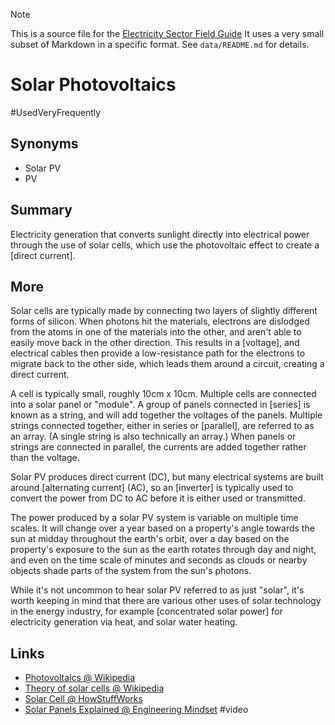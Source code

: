 > [!NOTE] 
> This is a source file for the [Electricity Sector Field Guide](https://grahamlea.github.io/Electricity-Sector-Field-Guide/)
> It uses a very small subset of Markdown in a specific format.
> See `data/README.md` for details.

# Solar Photovoltaics
#UsedVeryFrequently

## Synonyms
- Solar PV
- PV


## Summary

Electricity generation that converts sunlight directly into electrical power through the use of solar
cells, which use the photovoltaic effect to create a [direct current].


## More

Solar cells are typically made by connecting two layers of slightly different forms of silicon.
When photons hit the materials, electrons are dislodged from the atoms in one of the materials into the other,
and aren't able to easily move back in the other direction.
This results in a [voltage], and electrical cables then provide a low-resistance path for the electrons to
migrate back to the other side, which leads them around a circuit, creating a direct current.

A cell is typically small, roughly 10cm x 10cm. Multiple cells are connected into a solar panel or "module".
A group of panels connected in [series] is known as a string, and will add together the voltages of the panels.
Multiple strings connected together, either in series or [parallel], are referred to as an array.
(A single string is also technically an array.)
When panels or strings are connected in parallel, the currents are added together rather than the voltage.

Solar PV produces direct current (DC), but many electrical systems are built around [alternating current] (AC),
so an [inverter] is typically used to convert the power from DC to AC before it is either used or transmitted.

The power produced by a solar PV system is variable on multiple time scales.
It will change over a year based on a property's angle towards the sun at midday throughout the earth's orbit,
over a day based on the property's exposure to the sun as the earth rotates through day and night,
and even on the time scale of minutes and seconds as clouds or nearby objects shade parts of the system
from the sun's photons.

While it's not uncommon to hear solar PV referred to as just "solar", it's worth keeping in mind that there
are various other uses of solar technology in the energy industry, for example [concentrated solar power] for
electricity generation via heat, and solar water heating.


## Links
- [Photovoltaics @ Wikipedia](https://en.wikipedia.org/wiki/Photovoltaics)
- [Theory of solar cells @ Wikipedia](https://en.wikipedia.org/wiki/Theory_of_solar_cells)
- [Solar Cell @ HowStuffWorks](https://science.howstuffworks.com/environmental/energy/solar-cell.htm)
- [Solar Panels Explained @ Engineering Mindset](https://www.youtube.com/watch?v=Yxt72aDjFgY) #video

